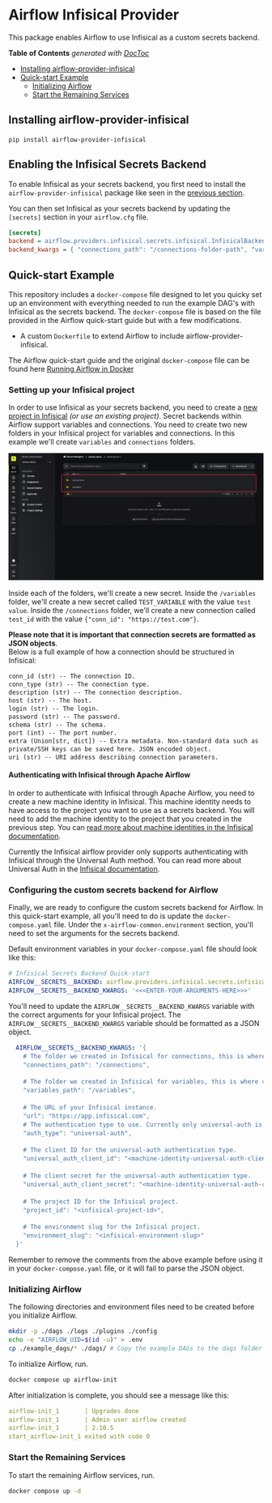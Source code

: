 # Airflow Infisical Provider

This package enables Airflow to use Infisical as a custom secrets backend.

**Table of Contents**  *generated with [DocToc](https://github.com/thlorenz/doctoc)*

- [Installing airflow-provider-infisical](#installing-airflow-provider-infisical)
- [Quick-start Example](#quick-start-example)
  - [Initializing Airflow](#initializing-airflow)
  - [Start the Remaining Services](#start-the-remaining-services)

## Installing airflow-provider-infisical
~~~
pip install airflow-provider-infisical
~~~

## Enabling the Infisical Secrets Backend

To enable Infisical as your secrets backend, you first need to install the `airflow-provider-infisical` package like seen in the [previous section](#installing-airflow-provider-infisical).

You can then set Infisical as your secrets backend by updating the `[secrets]` section in your `airflow.cfg` file.

```ini
[secrets]
backend = airflow.providers.infisical.secrets.infisical.InfisicalBackend
backend_kwargs = { "connections_path": "/connections-folder-path", "variables_path": "/variables-folder-path", "url": "https://app.infisical.com","auth_type": "universal-auth", "universal_auth_client_id": "<universal-auth-client-id>", "universal_auth_client_secret": "<universal-auth-client-secret>", "project_id": "<project-id>", "environment_slug": "<env-slug>" }
```

## Quick-start Example

This repository includes a `docker-compose` file designed to let you quicky set up an environment with everything needed to run the example DAG's with Infisical as the secrets backend. The `docker-compose` file is based on the file provided in the Airflow quick-start guide but with a few modifications.

* A custom `Dockerfile` to extend Airflow to include airflow-provider-infisical.

The Airflow quick-start guide and the original `docker-compose` file can be found here [Running Airflow in Docker](https://airflow.apache.org/docs/apache-airflow/stable/howto/docker-compose/index.html)


### Setting up your Infisical project
In order to use Infisical as your secrets backend, you need to create a [new project in Infisical](https://infisical.com/docs/documentation/platform/project) _(or use an existing project)_. Secret backends within Airflow support variables and connections. You need to create two new folders in your Infisical project for variables and connections. In this example we'll create `variables` and `connections` folders.

![Infisical Project Overview](./docs/images/infisical-overview.png)

Inside each of the folders, we'll create a new secret. Inside the `/variables` folder, we'll create a new secret called `TEST_VARIABLE` with the value `test value`. Inside the `/connections` folder, we'll create a new connection called `test_id` with the value `{"conn_id": "https://test.com"}`.

**Please note that it is important that connection secrets are formatted as JSON objects**.
<br/>Below is a full example of how a connection should be structured in Infisical:

```
conn_id (str) -- The connection ID.
conn_type (str) -- The connection type.
description (str) -- The connection description.
host (str) -- The host.
login (str) -- The login.
password (str) -- The password.
schema (str) -- The schema.
port (int) -- The port number.
extra (Union[str, dict]) -- Extra metadata. Non-standard data such as private/SSH keys can be saved here. JSON encoded object.
uri (str) -- URI address describing connection parameters.
```


#### Authenticating with Infisical through Apache Airflow

In order to authenticate with Infisical through Apache Airflow, you need to create a new machine identity in Infisical. This machine identity needs to have access to the project you want to use as a secrets backend. You will need to add the machine identity to the project that you created in the previous step. You can [read more about machine identities in the Infisical documentation](https://infisical.com/docs/documentation/platform/identities/machine-identities).

Currently the Infisical airflow provider only supports authenticating with Infisical through the Universal Auth method. You can read more about Universal Auth in the [Infisical documentation](https://infisical.com/docs/documentation/platform/identities/universal-auth).

### Configuring the custom secrets backend for Airflow
Finally, we are ready to configure the custom secrets backend for Airflow. In this quick-start example, all you'll need to do is update the `docker-compose.yaml` file. Under the `x-airflow-common.environment` section, you'll need to set the arguments for the secrets backend.

Default environment variables in your `docker-compose.yaml` file should look like this:
```yaml
# Infisical Secrets Backend Quick-start
AIRFLOW__SECRETS__BACKEND: airflow.providers.infisical.secrets.infisical.InfisicalBackend
AIRFLOW__SECRETS__BACKEND_KWARGS: '<<<ENTER-YOUR-ARGUMENTS-HERE>>>'
```

You'll need to update the `AIRFLOW__SECRETS__BACKEND_KWARGS` variable with the correct arguments for your Infisical project. The `AIRFLOW__SECRETS__BACKEND_KWARGS` variable should be formatted as a JSON object.

```yaml
  AIRFLOW__SECRETS__BACKEND_KWARGS: '{
    # The folder we created in Infisical for connections, this is where connections will be fetched from.
    "connections_path": "/connections",
    
    # The folder we created in Infisical for variables, this is where variables will be fetched from.
    "variables_path": "/variables",
    
    # The URL of your Infisical instance.
    "url": "https://app.infisical.com",
    # The authentication type to use. Currently only universal-auth is supported.
    "auth_type": "universal-auth",

    # The client ID for the universal-auth authentication type.
    "universal_auth_client_id": "<machine-identity-universal-auth-client-id>",

    # The client secret for the universal-auth authentication type.
    "universal_auth_client_secret": "<machine-identity-universal-auth-client-secret>",

    # The project ID for the Infisical project.
    "project_id": "<infisical-project-id>",

    # The environment slug for the Infisical project.
    "environment_slug": "<infisical-environment-slug>"
  }'
```

Remember to remove the comments from the above example before using it in your `docker-compose.yaml` file, or it will fail to parse the JSON object.

### Initializing Airflow
The following directories and environment files need to be created before you initialize Airflow.

```bash
mkdir -p ./dags ./logs ./plugins ./config
echo -e "AIRFLOW_UID=$(id -u)" > .env
cp ./example_dags/* ./dags/ # Copy the example DAGs to the dags folder
```

To initialize Airflow, run.
```bash
docker compose up airflow-init
```
After initialization is complete, you should see a message like this:

```yaml
airflow-init_1       | Upgrades done
airflow-init_1       | Admin user airflow created
airflow-init_1       | 2.10.5
start_airflow-init_1 exited with code 0
```

### Start the Remaining Services

To start the remaining Airflow services, run.
```bash
docker compose up -d
```
